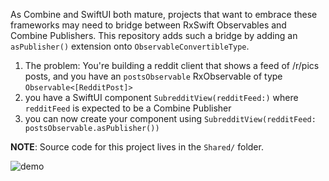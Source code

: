 As Combine and SwiftUI both mature, projects that want to embrace these frameworks may need to bridge between RxSwift Observables and Combine Publishers. This repository adds such a bridge by adding an `asPublisher()` extension onto `ObservableConvertibleType`.

1. The problem: You're building a reddit client that shows a feed of /r/pics posts, and you have an `postsObservable` RxObservable of type `Observable<[RedditPost]>` 
2. you have a SwiftUI component `SubredditView(redditFeed:)` where `redditFeed` is expected to be a Combine Publisher
3. you can now create your component using `SubredditView(redditFeed: postsObservable.asPublisher())`

**NOTE**: Source code for this project lives in the `Shared/` folder.

![demo](https://i.imgur.com/0iC55e9.png)
